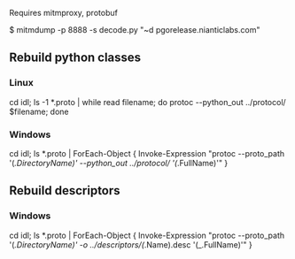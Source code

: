 
Requires mitmproxy, protobuf

$ mitmdump -p 8888 -s decode.py "~d pgorelease.nianticlabs.com"


## Rebuild python classes

### Linux

cd idl; ls -1 *.proto | while read filename; do protoc --python_out ../protocol/ $filename; done

### Windows

cd idl; ls *.proto | ForEach-Object { Invoke-Expression "protoc --proto_path '$($_.DirectoryName)' --python_out ../protocol/ '$($_.FullName)'" }


## Rebuild descriptors

### Windows

cd idl; ls *.proto | ForEach-Object { Invoke-Expression "protoc --proto_path '$($_.DirectoryName)' -o ../descriptors/$($_.Name).desc '$($_.FullName)'" }
